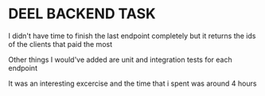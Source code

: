 # DEEL BACKEND TASK

I didn't have time to finish the last endpoint completely but it returns the ids of the clients that paid the most

Other things I would've added are unit and integration tests for each endpoint

It was an interesting excercise and the time that i spent was around 4 hours

